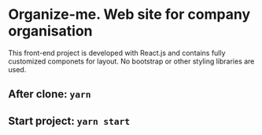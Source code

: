 # Organize-me. Web site for company organisation

This front-end project is developed with React.js and contains fully customized componets for layout. No bootstrap or other styling libraries are used.

## After clone: `yarn`
## Start project: `yarn start`
